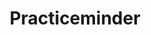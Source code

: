 ---
hackday: 05-cambridge
links:
  website: http://practiceminder.herokuapp.com/
summary: ''
team:
- '@allenlin'
- '@amcunningham'
- '@phelimb'
- Ole Schulz-Trieglaff
- '@mattbates25'
- '@fractallambda'
title: Practiceminder
---